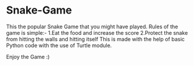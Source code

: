 # Snake-Game
This the popular Snake Game that you might have played.
Rules of the game is simple:- 
1.Eat the food and increase the score
2.Protect the snake from hitting the walls and hitting itself 
This is made with the help of basic Python code with the use of Turtle module.

Enjoy the Game :)
